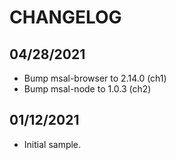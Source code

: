 # CHANGELOG

## 04/28/2021

* Bump msal-browser to 2.14.0 (ch1)
* Bump msal-node to 1.0.3 (ch2)

## 01/12/2021

* Initial sample.
